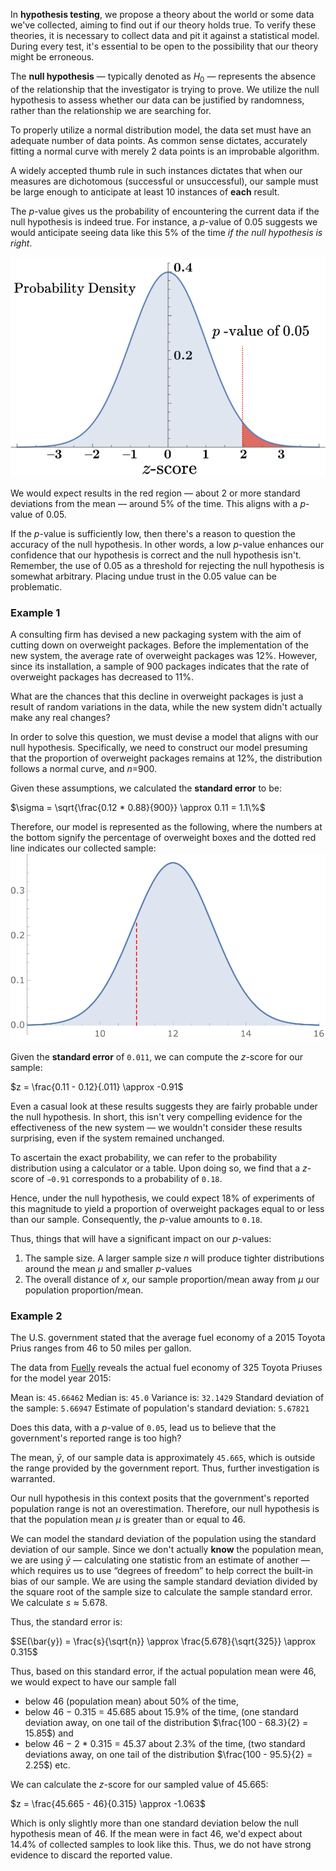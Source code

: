 In **hypothesis testing**, we propose a theory about the world or some data we've collected, aiming to find out if our theory holds true. To verify these theories, it is necessary to collect data and pit it against a statistical model. During every test, it's essential to be open to the possibility that our theory might be erroneous.

The **null hypothesis** — typically denoted as $H_0$ — represents the absence of the relationship that the investigator is trying to prove. We utilize the null hypothesis to assess whether our data can be justified by randomness, rather than the relationship we are searching for.

To properly utilize a normal distribution model, the data set must have an adequate number of data points. As common sense dictates, accurately fitting a normal curve with merely 2 data points is an improbable algorithm.

A widely accepted thumb rule in such instances dictates that when our measures are dichotomous (successful or unsuccessful), our sample must be large enough to anticipate at least 10 instances of **each** result.

The $p$-value gives us the probability of encountering the current data if the null hypothesis is indeed true. For instance, a $p$-value of 0.05 suggests we would anticipate seeing data like this 5% of the time _if the null hypothesis is right_.

![z_score_prob_density](../../.imgs/z_score_prob_density.png)

We would expect results in the red region — about 2 or more standard deviations from the mean — around 5% of the time. This aligns with a $p$-value of 0.05.

If the $p$-value is sufficiently low, then there's a reason to question the accuracy of the null hypothesis. In other words, a low $p$-value enhances our confidence that our hypothesis is correct and the null hypothesis isn't. Remember, the use of 0.05 as a threshold for rejecting the null hypothesis is somewhat arbitrary. Placing undue trust in the 0.05 value can be problematic.

### Example 1

A consulting firm has devised a new packaging system with the aim of cutting down on overweight packages. Before the implementation of the new system, the average rate of overweight packages was 12%. However, since its installation, a sample of 900 packages indicates that the rate of overweight packages has decreased to 11%.

What are the chances that this decline in overweight packages is just a result of random variations in the data, while the new system didn't actually make any real changes?

In order to solve this question, we must devise a model that aligns with our null hypothesis. Specifically, we need to construct our model presuming that the proportion of overweight packages remains at 12%, the distribution follows a normal curve, and $n$=900.

Given these assumptions, we calculated the **standard error** to be:

$\sigma = \sqrt{\frac{0.12 * 0.88}{900}} \approx 0.11 = 1.1\%$

Therefore, our model is represented as the following, where the numbers at the bottom signify the percentage of overweight boxes and the dotted red line indicates our collected sample:
![package_weight_distribution](../../.imgs/package_weight_distribution.svg)

Given the **standard error** of `0.011`, we can compute the $z$-score for our sample:

$z = \frac{0.11 - 0.12}{.011} \approx -0.91$

Even a casual look at these results suggests they are fairly probable under the null hypothesis. In short, this isn't very compelling evidence for the effectiveness of the new system — we wouldn't consider these results surprising, even if the system remained unchanged.

To ascertain the exact probability, we can refer to the probability distribution using a calculator or a table. Upon doing so, we find that a $z$-score of `−0.91` corresponds to a probability of `0.18`.

Hence, under the null hypothesis, we could expect 18% of experiments of this magnitude to yield a proportion of overweight packages equal to or less than our sample. Consequently, the $p$-value amounts to `0.18`.

Thus, things that will have a significant impact on our $p$-values: 
1. The sample size. A larger sample size $n$ will produce tighter distributions around the mean $\mu$ and smaller $p$-values
2. The overall distance of $x$, our sample proportion/mean away from $\mu$ our population proportion/mean.

### Example 2
The U.S. government stated that the average fuel economy of a 2015 Toyota Prius ranges from 46 to 50 miles per gallon.

The data from [Fuelly](http://www.fuelly.com/) reveals the actual fuel economy of 325 Toyota Priuses for the model year 2015:

Mean is:  `45.66462`
Median is:  `45.0`
Variance is:  `32.1429`
Standard deviation of the sample:  `5.66947`
Estimate of population's standard deviation:  `5.67821`

Does this data, with a $p$-value of `0.05`, lead us to believe that the government's reported range is too high?

The mean, $\bar{y}$​, of our sample data is approximately `45.665`, which is outside the range provided by the government report. Thus, further investigation is warranted.

Our null hypothesis in this context posits that the government's reported population range is not an overestimation. Therefore, our null hypothesis is that the population mean $\mu$ is greater than or equal to $46$.

We can model the standard deviation of the population using the standard deviation of our sample. Since we don't actually **know** the population mean, we are using $\bar{y}$ — calculating one statistic from an estimate of another — which requires us to use “degrees of freedom” to help correct the built-in bias of our sample. We are using the sample standard deviation divided by the square root of the sample size to calculate the sample standard error. We calculate $s \approx 5.678$.

Thus, the standard error is:

$SE(\bar{y}) = \frac{s}{\sqrt{n}} \approx \frac{5.678}{\sqrt{325}} \approx 0.315$

Thus, based on this standard error, if the actual population mean were 46, we would expect to have our sample fall 

* below 46 (population mean) about 50% of the time,
* below 46 − 0.315 = 45.685 about 15.9% of the time, (one standard deviation away, on one tail of the distribution $\frac{100 - 68.3}{2} = 15.85$) and
* below 46 − 2 * 0.315 = 45.37 about 2.3% of the time, (two standard deviations away, on one tail of the distribution $\frac{100 - 95.5}{2} = 2.25$) etc.

We can calculate the $z$-score for our sampled value of 45.665: 

$z = \frac{45.665 - 46}{0.315} \approx -1.063$

Which is only slightly more than one standard deviation below the null hypothesis mean of 46. If the mean were in fact 46, we'd expect about 14.4% of collected samples to look like this. Thus, we do not have strong evidence to discard the reported value.
